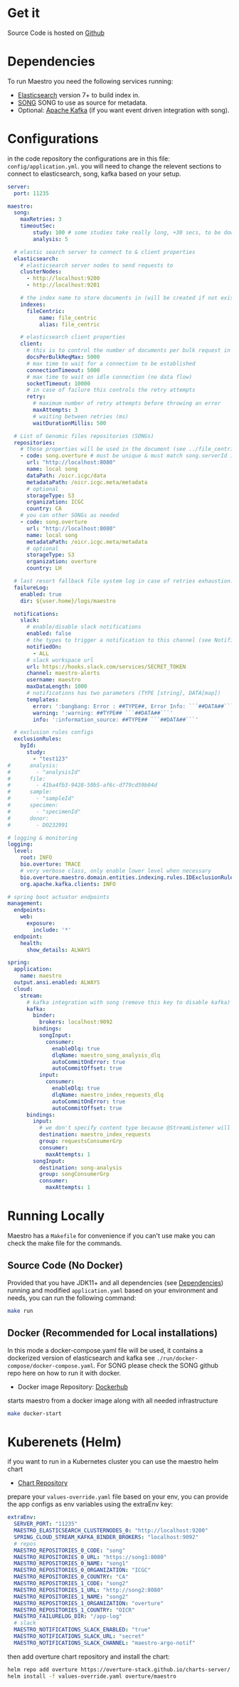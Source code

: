 # Get it
Source Code is hosted on [Github](https://github.com/overture-stack/maestro)

# Dependencies
To run Maestro you need the following services running:

- [Elasticsearch](https://www.elastic.co/products/elasticsearch) version 7+ to build index in.
- [SONG](https://www.overture.bio/products/song) SONG to use as source for metadata.
- Optional: [Apache Kafka](https://kafka.apache.org/) (if you want event driven integration with song).


# Configurations

in the code repository the configurations are in this file: `config/application.yml`.
you will need to change the relevent sections to connect to elasticsearch, song, kafka based on
your setup.

```yaml
server:
  port: 11235

maestro:
  song:
    maxRetries: 3
    timeoutSec:
        study: 100 # some studies take really long, +30 secs, to be downloaded
        analysis: 5

  # elastic search server to connect to & client properties
  elasticsearch:
    # elasticsearch server nodes to send requests to
    clusterNodes:
      - http://localhost:9200
      - http://localhost:9201

    # the index name to store documents in (will be created if not existing)
    indexes:
      fileCentric:
          name: file_centric
          alias: file_centric

    # elasticsearch client properties
    client:
      # this is to control the number of documents per bulk request in elasticsearch
      docsPerBulkReqMax: 5000
      # max time to wait for a connection to be established
      connectionTimeout: 5000
      # max time to wait on idle connection (no data flow)
      socketTimeout: 10000
      # in case of failure this controls the retry attempts
      retry:
        # maximum number of retry attempts before throwing an error
        maxAttempts: 3
        # waiting between retries (ms)
        waitDurationMillis: 500

  # List of Genomic files repositories (SONGs)
  repositories:
    # these properties will be used in the document (see ../file_centric.json)
    - code: song.overture # must be unique & must match song.serverId if using kafka integration with song
      url: "http://localhost:8080"
      name: local song
      dataPath: /oicr.icgc/data
      metadataPath: /oicr.icgc.meta/metadata
      # optional
      storageType: S3
      organization: ICGC
      country: CA
    # you can other SONGs as needed
    - code: song.overture
      url: "http://localhost:8080"
      name: local song
      metadataPath: /oicr.icgc.meta/metadata
      # optional
      storageType: S3
      organization: overture
      country: LH

  # last resort fallback file system log in case of retries exhaustion.
  failureLog:
    enabled: true
    dir: ${user.home}/logs/maestro

  notifications:
    slack:
      # enable/disable slack notifications
      enabled: false
      # the types to trigger a notification to this channel (see NotificationName.java)
      notifiedOn:
        - ALL
      # slack workspace url
      url: https://hooks.slack.com/services/SECRET_TOKEN
      channel: maestro-alerts
      username: maestro
      maxDataLength: 1000
      # notifications has two parameters (TYPE [string], DATA[map])
      templates:
        error: ':bangbang: Error : ##TYPE##, Error Info: ```##DATA##```'
        warning: ':warning: ##TYPE## ```##DATA##```'
        info: ':information_source: ##TYPE## ```##DATA##```'

  # exclusion rules configs
  exclusionRules:
    byId:
      study:
        - "test123"
#      analysis:
#        - "analysisId"
#      file:
#        - 41ba4fb3-9428-50b5-af6c-d779cd59b04d
#      sample:
#        - "sampleId"
#      specimen:
#        - "specimenId"
#      donor:
#        - DO232991

# logging & monitoring
logging:
  level:
    root: INFO
    bio.overture: TRACE
    # very verbose class, only enable lower level when necessary
    bio.overture.maestro.domain.entities.indexing.rules.IDExclusionRule: INFO
    org.apache.kafka.clients: INFO

# spring boot actuator endpoints
management:
  endpoints:
    web:
      exposure:
        include: '*'
  endpoint:
    health:
      show_details: ALWAYS

spring:
  application:
    name: maestro
  output.ansi.enabled: ALWAYS
  cloud:
    stream:
      # kafka integration with song (remove this key to disable kafka)
      kafka:
        binder:
          brokers: localhost:9092
        bindings:
          songInput:
            consumer:
              enableDlq: true
              dlqName: maestro_song_analysis_dlq
              autoCommitOnError: true
              autoCommitOffset: true
          input:
            consumer:
              enableDlq: true
              dlqName: maestro_index_requests_dlq
              autoCommitOnError: true
              autoCommitOffset: true
      bindings:
        input:
          # we don't specify content type because @StreamListener will handle that
          destination: maestro_index_requests
          group: requestsConsumerGrp
          consumer:
            maxAttempts: 1
        songInput:
          destination: song-analysis
          group: songConsumerGrp
          consumer:
            maxAttempts: 1


```



# Running Locally

Maestro has a `Makefile` for convenience if you can't use make you can check the make file for
the commands.

## Source Code (No Docker)
Provided that you have JDK11+ and all dependencies (see [Dependencies](#dependencies)) running and modified `application.yaml` based on your environment and needs, you can run the following command:  

```bash
make run
```

## Docker (Recommended for Local installations)
In this mode a docker-compose.yaml file will be used, it contains a dockerized version of elasticsearch and kafka see `./run/docker-compose/docker-compose.yaml`. 
For SONG please check the SONG github repo here on how to run it with docker.

- Docker image Repository: [Dockerhub](https://hub.docker.com/r/overture/maestro)

starts maestro from a docker image along with all needed infrastructure

```bash
make docker-start
```

# Kuberenets (Helm)
if you want to run in a Kubernetes cluster you can use the maestro helm chart

- [Chart Repository](https://overture-stack.github.io/charts-server/)

prepare your `values-override.yaml` file based on your env, you can provide the 
app configs as env variables using the extraEnv key:

```yaml
extraEnv:
  SERVER_PORT: "11235"
  MAESTRO_ELASTICSEARCH_CLUSTERNODES_0: "http://localhost:9200"
  SPRING_CLOUD_STREAM_KAFKA_BINDER_BROKERS: "localhost:9092"
  # repos
  MAESTRO_REPOSITORIES_0_CODE: "song"
  MAESTRO_REPOSITORIES_0_URL: "https://song1:8080"
  MAESTRO_REPOSITORIES_0_NAME: "song1"
  MAESTRO_REPOSITORIES_0_ORGANIZATION: "ICGC"
  MAESTRO_REPOSITORIES_0_COUNTRY: "CA"
  MAESTRO_REPOSITORIES_1_CODE: "song2"
  MAESTRO_REPOSITORIES_1_URL: "http://song2:8080"
  MAESTRO_REPOSITORIES_1_NAME: "song2"
  MAESTRO_REPOSITORIES_1_ORGANIZATION: "overture"
  MAESTRO_REPOSITORIES_1_COUNTRY: "OICR"
  MAESTRO_FAILURELOG_DIR: "/app-log"
  # slack
  MAESTRO_NOTIFICATIONS_SLACK_ENABLED: "true"
  MAESTRO_NOTIFICATIONS_SLACK_URL: "secret"
  MAESTRO_NOTIFICATIONS_SLACK_CHANNEL: "maestro-argo-notif"
```

then add overture chart repository and install the chart:

```bash
helm repo add overture https://overture-stack.github.io/charts-server/
helm install -f values-override.yaml overture/maestro
```

